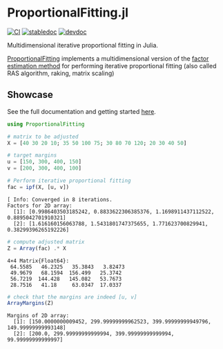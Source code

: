 # ProportionalFitting.jl

[![CI](https://github.com/vankesteren/ProportionalFitting.jl/actions/workflows/CI.yml/badge.svg)](https://github.com/vankesteren/ProportionalFitting.jl/actions/workflows/CI.yml)
[![stabledoc](https://img.shields.io/badge/docs-stable-blue.svg)](https://vankesteren.github.io/ProportionalFitting.jl/stable)
[![devdoc](https://img.shields.io/badge/docs-dev-blue.svg)](https://vankesteren.github.io/ProportionalFitting.jl/dev)

Multidimensional iterative proportional fitting in Julia. 

[ProportionalFitting](https://github.com/vankesteren/ProportionalFitting.jl) implements a multidimensional version of the [factor estimation method](https://en.wikipedia.org/wiki/Iterative_proportional_fitting#Algorithm_2_(factor_estimation)) for performing iterative proportional fitting (also called RAS algorithm, raking, matrix scaling)

## Showcase
See the full documentation and getting started [here](https://vankesteren.github.io/ProportionalFitting.jl/).

```julia
using ProportionalFitting

# matrix to be adjusted
X = [40 30 20 10; 35 50 100 75; 30 80 70 120; 20 30 40 50]

# target margins
u = [150, 300, 400, 150]
v = [200, 300, 400, 100]

# Perform iterative proportional fitting
fac = ipf(X, [u, v])
```
```
[ Info: Converged in 8 iterations.
Factors for 2D array:
  [1]: [0.9986403503185242, 0.8833622306385376, 1.1698911437112522, 0.8895042701910321]
  [2]: [1.616160156063788, 1.5431801747375655, 1.771623700829941, 0.38299396265192226]
```
```julia
# compute adjusted matrix
Z = Array(fac) .* X
```
```
4×4 Matrix{Float64}:
 64.5585   46.2325   35.3843   3.82473
 49.9679   68.1594  156.499   25.3742
 56.7219  144.428   145.082   53.7673
 28.7516   41.18     63.0347  17.0337
```
```julia
# check that the margins are indeed [u, v]
ArrayMargins(Z)
```
```
Margins of 2D array:
  [1]: [150.0000000009452, 299.99999999962523, 399.99999999949796, 149.99999999993148]
  [2]: [200.0, 299.99999999999994, 399.99999999999994, 99.99999999999997]
```

